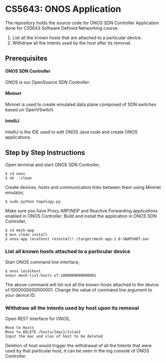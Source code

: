 # CS5643: ONOS Application
The repository holds the source code for ONOS SDN Controller Application done for CS5643 Software Defined Networking course.
1. List all the known hosts that are attached to a particular device.
2. Withdraw all the intents used by the host after its removal.
## Prerequisites
#### ONOS SDN Controller
ONOS is our OpenSource SDN Controller.
#### Mininet
Mininet is used to create emulated data plane composed of SDN switches based on OpenVSwitch.
#### IntelliJ
IntelliJ is the IDE used to edit ONOS Java code and create ONOS applications.
## Step by Step Instructions
Open terminal and start ONOS SDN Controller, 
```shell
$ cd onos
$ ok --clean
```
Create devices, hosts and communication links between them using Mininet emulator,
```shell
$ sudo python topology.py
```
Make sure you have Proxy ARP/NDP and Reactive Forwarding applications enabled in ONOS Controller.
Build and install the application in ONOS SDN Controller,
```shell
$ cd mesh-app
$ mvn clean install
$ onos-app localhost reinstall! /target/mesh-app-1.0-SNAPSHOT.oar
```
### List all known hosts attached to a particular device
Start ONOS command line interface,
```shell
$ onos localhost
onos> mesh-list-hosts of:1000000000000001
```
The above command will list out all the known hosts attached to the device of:1000000000000001. Change the value of command line argument to your device ID.
### Withdraw all the intents used by host upon its removal
Open REST Interface for ONOS,
```shell
Move to Hosts
Move to DELETE /hosts/{mac}/{vlan}
Input the mac and vlan of host to be deleted
```
Deletion of host would trigger the withdrawal of all the Intents that were used by that particular host, it can be seen in the log console of ONOS Controller.
